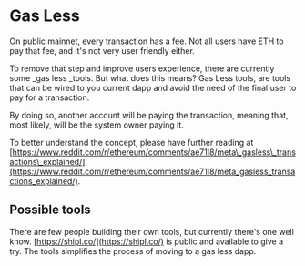 # Gas Less

On public mainnet, every transaction has a fee. Not all users have ETH to pay that fee, and it's not very user friendly either.

To remove that step and improve users experience, there are currently some _gas less _tools. But what does this means? Gas Less tools, are tools that can be wired to you current dapp and avoid the need of the final user to pay for a transaction.

By doing so, another account will be paying the transaction, meaning that, most likely, will be the system owner paying it.

To better understand the concept, please have further reading at [https://www.reddit.com/r/ethereum/comments/ae71l8/meta\_gasless\_transactions\_explained/](https://www.reddit.com/r/ethereum/comments/ae71l8/meta_gasless_transactions_explained/).

## Possible tools

There are few people building their own tools, but currently there's one well know. [https://shipl.co/](https://shipl.co/) is public and available to give a try. The tools simplifies the process of moving to a gas less dapp.

